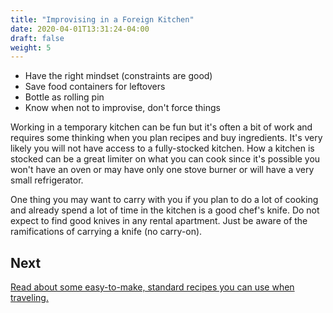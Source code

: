 ```yaml
---
title: "Improvising in a Foreign Kitchen"
date: 2020-04-01T13:31:24-04:00
draft: false
weight: 5
---
```


+ Have the right mindset (constraints are good)
+ Save food containers for leftovers
+ Bottle as rolling pin
+ Know when not to improvise, don't force things

Working in a temporary kitchen can be fun but it's often a bit of work and requires some thinking when you plan recipes and buy ingredients. It's very likely you will not have access to a fully-stocked kitchen. How a kitchen is stocked can be a great limiter on what you can cook since it's possible you won't have an oven or may have only one stove burner or will have a very small refrigerator.

One thing you may want to carry with you if you plan to do a lot of cooking and already spend a lot of time in the kitchen is a good chef's knife. Do not expect to find good knives in any rental apartment. Just be aware of the ramifications of carrying a knife (no carry-on).

## Next

[Read about some easy-to-make, standard recipes you can use when traveling.](../standard-recipes)